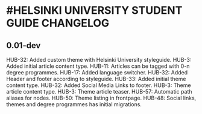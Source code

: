 #HELSINKI UNIVERSITY STUDENT GUIDE CHANGELOG
=================

## 0.01-dev
  HUB-32: Added custom theme with Helsinki University styleguide.
  HUB-3: Added initial article content type.
  HUB-11: Articles can be tagged with 0-n degree programmes.
  HUB-17: Added language switcher.
  HUB-32: Added Header and footer according to styleguide.
  HUB-33: Added initial theme content type.
  HUB-32: Added Social Media Links to footer.
  HUB-3: Theme article content type.
  HUB-3: Theme article teaser.
  HUB-57: Automatic path aliases for nodes.
  HUB-50: Theme listing in frontpage.
  HUB-48: Social links, themes and degree programmes has initial migrations.
